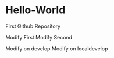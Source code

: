 # Hello-World
First Github Repository

Modify First
Modify Second

Modify on develop
Modify on localdevelop
